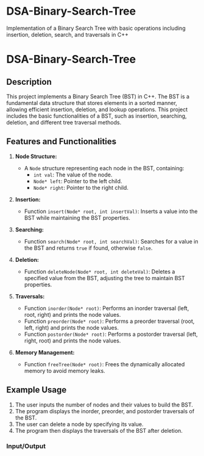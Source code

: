 # DSA-Binary-Search-Tree
Implementation of a Binary Search Tree with basic operations including insertion, deletion, search, and traversals in C++

# DSA-Binary-Search-Tree

## Description

This project implements a Binary Search Tree (BST) in C++. The BST is a fundamental data structure that stores elements in a sorted manner, allowing efficient insertion, deletion, and lookup operations. This project includes the basic functionalities of a BST, such as insertion, searching, deletion, and different tree traversal methods.

## Features and Functionalities
1. **Node Structure:**
   - A `Node` structure representing each node in the BST, containing:
     - `int val`: The value of the node.
     - `Node* left`: Pointer to the left child.
     - `Node* right`: Pointer to the right child.

2. **Insertion:**
   - Function `insert(Node* root, int insertVal)`: Inserts a value into the BST while maintaining the BST properties.

3. **Searching:**
   - Function `search(Node* root, int searchVal)`: Searches for a value in the BST and returns `true` if found, otherwise `false`.

4. **Deletion:**
   - Function `deleteNode(Node* root, int deleteVal)`: Deletes a specified value from the BST, adjusting the tree to maintain BST properties.

5. **Traversals:**
   - Function `inorder(Node* root)`: Performs an inorder traversal (left, root, right) and prints the node values.
   - Function `preorder(Node* root)`: Performs a preorder traversal (root, left, right) and prints the node values.
   - Function `postorder(Node* root)`: Performs a postorder traversal (left, right, root) and prints the node values.

6. **Memory Management:**
   - Function `freeTree(Node* root)`: Frees the dynamically allocated memory to avoid memory leaks.

## Example Usage
1. The user inputs the number of nodes and their values to build the BST.
2. The program displays the inorder, preorder, and postorder traversals of the BST.
3. The user can delete a node by specifying its value.
4. The program then displays the traversals of the BST after deletion.

### Input/Output
